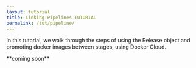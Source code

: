 ```yaml
---
layout: tutorial
title: Linking Pipelines TUTORIAL
permalink: /tut/pipeline/
---
```


In this tutorial, we walk through the steps of using the Release object and promoting docker images between stages, using Docker Cloud.

\*\*coming soon\*\*
